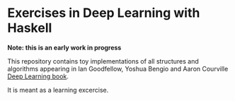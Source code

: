 # Exercises in Deep Learning with Haskell

**Note: this is an early work in progress**

This repository contains toy implementations of all structures and algorithms appearing in Ian Goodfellow, Yoshua Bengio and Aaron Courville [Deep Learning book](http://www.deeplearningbook.org/).

It is meant as a learning excercise.

